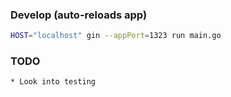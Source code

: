 
### Develop (auto-reloads app)
````bash
HOST="localhost" gin --appPort=1323 run main.go
````

### TODO
````text
* Look into testing
````